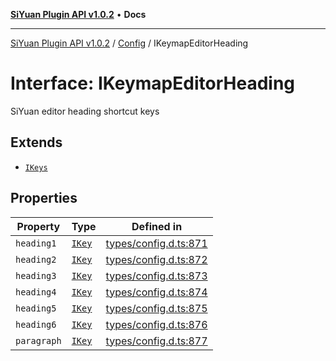 [**SiYuan Plugin API v1.0.2**](../../../README.md) • **Docs**

---

[SiYuan Plugin API v1.0.2](../../../README.md) / [Config](../README.md) / IKeymapEditorHeading

# Interface: IKeymapEditorHeading

SiYuan editor heading shortcut keys

## Extends

- [`IKeys`](IKeys.md)

## Properties

| Property    | Type              | Defined in                                                                                     |
| ----------- | ----------------- | ---------------------------------------------------------------------------------------------- |
| `heading1`  | [`IKey`](IKey.md) | [types/config.d.ts:871](https://github.com/siyuan-note/petal/tree/main/types/config.d.ts#L871) |
| `heading2`  | [`IKey`](IKey.md) | [types/config.d.ts:872](https://github.com/siyuan-note/petal/tree/main/types/config.d.ts#L872) |
| `heading3`  | [`IKey`](IKey.md) | [types/config.d.ts:873](https://github.com/siyuan-note/petal/tree/main/types/config.d.ts#L873) |
| `heading4`  | [`IKey`](IKey.md) | [types/config.d.ts:874](https://github.com/siyuan-note/petal/tree/main/types/config.d.ts#L874) |
| `heading5`  | [`IKey`](IKey.md) | [types/config.d.ts:875](https://github.com/siyuan-note/petal/tree/main/types/config.d.ts#L875) |
| `heading6`  | [`IKey`](IKey.md) | [types/config.d.ts:876](https://github.com/siyuan-note/petal/tree/main/types/config.d.ts#L876) |
| `paragraph` | [`IKey`](IKey.md) | [types/config.d.ts:877](https://github.com/siyuan-note/petal/tree/main/types/config.d.ts#L877) |
